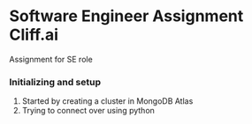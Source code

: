 # Software Engineer Assignment Cliff.ai

Assignment for SE role

### Initializing and setup

1. Started by creating a cluster in MongoDB Atlas
2. Trying to connect over using python
